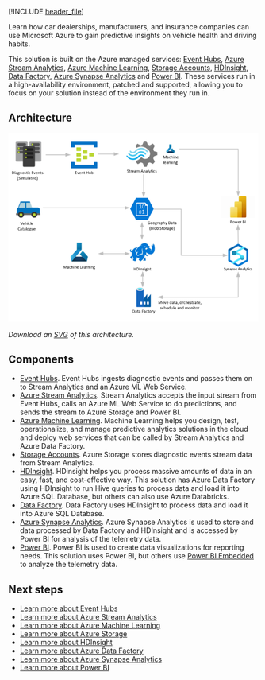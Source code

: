 


[!INCLUDE [header_file](../../../includes/sol-idea-header.md)]

Learn how car dealerships, manufacturers, and insurance companies can use Microsoft Azure to gain predictive insights on vehicle health and driving habits.

This solution is built on the Azure managed services: [Event Hubs](https://azure.microsoft.com/services/event-hubs), [Azure Stream Analytics](https://azure.microsoft.com/services/stream-analytics), [Azure Machine Learning](https://azure.microsoft.com/services/machine-learning), [Storage Accounts](https://azure.microsoft.com/services/storage), [HDInsight](https://azure.microsoft.com/services/hdinsight), [Data Factory](https://azure.microsoft.com/services/data-factory), [Azure Synapse Analytics](https://azure.microsoft.com/services/synapse-analytics/) and [Power BI](https://powerbi.microsoft.com). These services run in a high-availability environment, patched and supported, allowing you to focus on your solution instead of the environment they run in.

## Architecture

![Architecture Diagram](../media/predictive-insights-with-vehicle-telematics.png)

*Download an [SVG](../media/predictive-insights-with-vehicle-telematics.svg) of this architecture.*

## Components

* [Event Hubs](/azure/event-hubs/event-hubs-about). Event Hubs ingests diagnostic events and passes them on to Stream Analytics and an Azure ML Web Service.
* [Azure Stream Analytics](/azure/stream-analytics/stream-analytics-introduction). Stream Analytics accepts the input stream from Event Hubs, calls an Azure ML Web Service to do predictions, and sends the stream to Azure Storage and Power BI.
* [Azure Machine Learning](/azure/machine-learning/overview-what-is-azure-ml). Machine Learning helps you design, test, operationalize, and manage predictive analytics solutions in the cloud and deploy web services that can be called by Stream Analytics and Azure Data Factory.
* [Storage Accounts](/azure/storage/common/storage-introduction). Azure Storage stores diagnostic events stream data from Stream Analytics.
* [HDInsight](/azure/hdinsight/hdinsight-overview). HDinsight helps you process massive amounts of data in an easy, fast, and cost-effective way. This solution has Azure Data Factory using HDInsight to run Hive queries to process data and load it into Azure SQL Database, but others can also use Azure Databricks.
* [Data Factory](/azure/data-factory/introduction). Data Factory uses HDInsight to process data and load it into Azure SQL Database.
* [Azure Synapse Analytics](/azure/synapse-analytics/overview-what-is). Azure Synapse Analytics is used to store and data processed by Data Factory and HDInsight and is accessed by Power BI for analysis of the telemetry data.
* [Power BI](/power-bi/fundamentals/power-bi-overview). Power BI is used to create data visualizations for reporting needs. This solution uses Power BI, but others use [Power BI Embedded](https://azure.microsoft.com/en-us/services/power-bi-embedded/) to analyze the telemetry data.

## Next steps

* [Learn more about Event Hubs](/azure/event-hubs)
* [Learn more about Azure Stream Analytics](/azure/stream-analytics)
* [Learn more about Azure Machine Learning](/azure/machine-learning)
* [Learn more about Azure Storage](/azure/storage/common/storage-introduction)
* [Learn more about HDInsight](/azure/hdinsight)
* [Learn more about Azure Data Factory](/azure/data-factory)
* [Learn more about Azure Synapse Analytics](/azure/synapse-analytics)
* [Learn more about Power BI](https://powerbi.microsoft.com/documentation/powerbi-landing-page)
